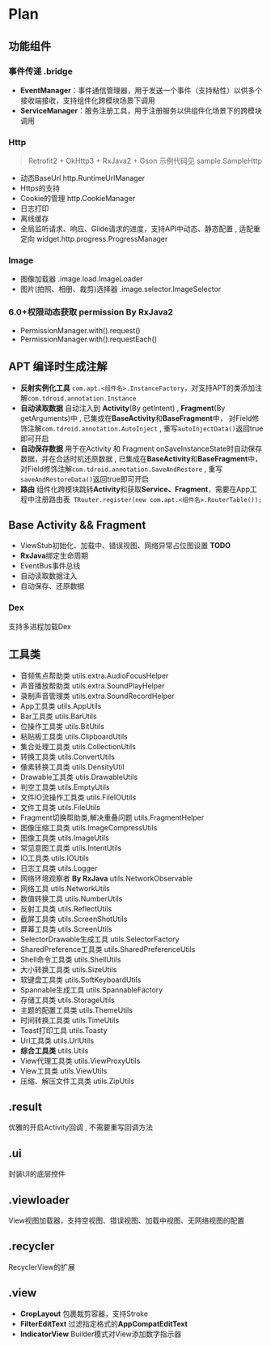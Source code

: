 # Plan

## 功能组件

### 事件传递 .bridge

- **EventManager**：事件通信管理器，用于发送一个事件（支持粘性）以供多个接收端接收，支持组件化跨模块场景下调用
- **ServiceManager**：服务注册工具，用于注册服务以供组件化场景下的跨模块调用

### Http

> Retrofit2 + OkHttp3 + RxJava2 + Gson 示例代码见 sample.SampleHttp

- 动态BaseUrl http.RuntimeUrlManager
- Https的支持
- Cookie的管理 http.CookieManager
- 日志打印
- 离线缓存
- 全局监听请求、响应、Glide请求的进度，支持API中动态、静态配置 , 适配重定向 widget.http.progress.ProgressManager

### Image

- 图像加载器 .image.load.ImageLoader
- 图片(拍照、相册、裁剪)选择器 .image.selector.ImageSelector

### 6.0+权限动态获取 permission By RxJava2

- PermissionManager.with().request()
- PermissionManager.with().requestEach()

## APT 编译时生成注解

- **反射实例化工具**  `com.apt.<组件名>.InstanceFactory`，对支持APT的类添加注解`com.tdroid.annotation.Instance`
- **自动读取数据**  自动注入到 **Activity**(By getIntent) , **Fragment**(By getArguments)中 , 已集成在**BaseActivity**和**BaseFragment**中，
对Field修饰注解`com.tdroid.annotation.AutoInject` , 重写`autoInjectData()`返回true即可开启
- **自动保存数据**  用于在Activity 和 Fragment onSaveInstanceState时自动保存数据，并在合适时机还原数据 , 已集成在**BaseActivity**和**BaseFragment**中，
  对Field修饰注解`com.tdroid.annotation.SaveAndRestore` , 重写`saveAndRestoreData()`返回true即可开启
- **路由**  组件化跨模块跳转**Activity**和获取**Service、Fragment**，需要在App工程中注册路由表` TRouter.register(new com.apt.<组件名>.RouterTable());`

## Base Activity && Fragment

- ViewStub初始化、加载中、错误视图、网络异常占位图设置 **TODO**
- **RxJava**绑定生命周期
- EventBus事件总线
- 自动读取数据注入
- 自动保存、还原数据

### Dex

支持多进程加载Dex

## 工具类

- 音频焦点帮助类 utils.extra.AudioFocusHelper
- 声音播放帮助类 utils.extra.SoundPlayHelper
- 录制声音管理类 utils.extra.SoundRecordHelper
- App工具类 utils.AppUtils
- Bar工具类 utils.BarUtils
- 位操作工具类 utils.BitUtils
- 粘贴板工具类 utils.ClipboardUtils
- 集合处理工具类 utils.CollectionUtils
- 转换工具类 utils.ConvertUtils
- 像素转换工具类 utils.DensityUtil
- Drawable工具类 utils.DrawableUtils
- 判空工具类 utils.EmptyUtils
- 文件IO流操作工具类 utils.FileIOUtils
- 文件工具类 utils.FileUtils
- Fragment切换帮助类,解决重叠问题 utils.FragmentHelper
- 图像压缩工具类 utils.ImageCompressUtils
- 图像工具类 utils.ImageUtils
- 常见意图工具类 utils.IntentUtils
- IO工具类 utils.IOUtils
- 日志工具类 utils.Logger
- 网络环境观察者 **By RxJava** utils.NetworkObservable
- 网络工具 utils.NetworkUtils
- 数值转换工具 utils.NumberUtils
- 反射工具类 utils.ReflectUtils
- 截屏工具类 utils.ScreenShotUtils
- 屏幕工具类 utils.ScreenUtils
- SelectorDrawable生成工具 utils.SelectorFactory
- SharedPreference工具类 utils.SharedPreferenceUtils
- Shell命令工具类 utils.ShellUtils
- 大小转换工具类 utils.SizeUtils
- 软键盘工具类 utils.SoftKeyboardUtils
- Spannable生成工具 utils.SpannableFactory
- 存储工具类 utils.StorageUtils
- 主题的配置工具类 utils.ThemeUtils
- 时间转换工具类 utils.TimeUtils
- Toast打印工具 utils.Toasty
- Url工具类 utils.UrlUtils 
- **综合工具类** utils.Utils
- View代理工具类 utils.ViewProxyUtils
- View工具类 utils.ViewUtils
- 压缩、解压文件工具类 utils.ZipUtils

## .result

优雅的开启Activity回调 , 不需要重写回调方法

## .ui

封装UI的底层控件

## .viewloader

View视图加载器，支持空视图、错误视图、加载中视图、无网络视图的配置

## .recycler

RecyclerView的扩展

## .view

- **CropLayout** 包裹裁剪容器，支持Stroke 
- **FilterEditText** 过滤指定格式的**AppCompatEditText**
- **IndicatorView** Builder模式对View添加数字指示器